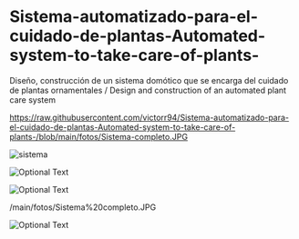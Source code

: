 # Sistema-automatizado-para-el-cuidado-de-plantas-Automated-system-to-take-care-of-plants-
Diseño, construcción de un sistema domótico que se encarga del cuidado de plantas ornamentales / Design and construction of an automated plant care system 

https://raw.githubusercontent.com/victorr94/Sistema-automatizado-para-el-cuidado-de-plantas-Automated-system-to-take-care-of-plants-/blob/main/fotos/Sistema-completo.JPG

![sistema](fotos/Sistema-completo.jpg)

![Optional Text](../master/fotos/Sistema-completo.jpg)

![Optional Text](../blob//main/fotos/Sistema%20completo.JPG)

/main/fotos/Sistema%20completo.JPG

![Optional Text](../master/myFolder/image.png)
